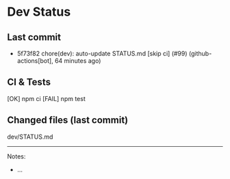 # Dev Status

## Last commit
- 5f73f82 chore(dev): auto-update STATUS.md [skip ci] (#99) (github-actions[bot], 64 minutes ago)
## CI & Tests
[OK] npm ci
[FAIL] npm test

## Changed files (last commit)
dev/STATUS.md

---
Notes:
- ...
